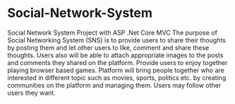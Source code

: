 # Social-Network-System
Social Network System Project with ASP .Net Core MVC 
  	The purpose of Social Networking System (SNS) is to provide users to share their thoughts by posting them and let other users to like, comment and share these thoughts. Users also will be able to attach appropriate images to the posts and comments they shared on the platform. Provide users to enjoy together playing browser based games. Platform will bring people together who are interested in different topic such as movies, sports, politics etc. by creating communities on the platform and managing them. Users may follow other users they want. 
